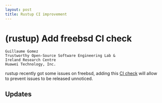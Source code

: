 ```yaml
---
layout: post
title: Rustup CI improvement
---
```


# (rustup) Add freebsd CI check

```
Guillaume Gomez
Trustworthy Open-Source Software Engineering Lab &
Ireland Research Centre
Huawei Technology, Inc.
```

rustup recently got some issues on freebsd, adding this [CI check](https://github.com/rust-lang/rustup/pull/2783) will allow to prevent issues to be released unnoticed.

## Updates

